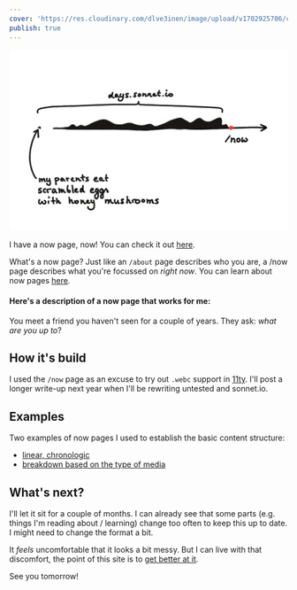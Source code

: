 ```yaml
---
cover: 'https://res.cloudinary.com/dlve3inen/image/upload/v1702925706/card_tc0obn.png'
publish: true
---
```

![109](days-now-diagram.webp)

I have a now page, now!  You can check it out [here](https://sonnet.io/now).

What's a now page? Just like an `/about` page describes who you are, a /now page describes what you're focussed on *right now*. You can learn about now pages [here](https://nownownow.com/about).

#### Here's a description of a now page that works for me:

You meet a friend you haven't seen for a couple of years. They ask: *what are you up to*?

## How it's build

I used the `/now` page as an excuse to try out `.webc` support in [11ty](https://11ty.dev). I'll post a longer write-up next year when I'll be rewriting untested and sonnet.io.

## Examples

Two examples of now pages I used to establish the basic content structure:

- [linear, chronologic](https://ignorethis.page/now/)
- [breakdown based on the type of media](https://lkj.li/now/)

## What's next?

I'll let it sit for a couple of months. I can already see that some parts (e.g. things I'm reading about / learning) change too often to keep this up to date. I might need to change the format a bit.

It *feels* uncomfortable that it looks a bit messy. But I can live with that discomfort, the point of this site is to [get better at it](<../111>).

See you tomorrow!
